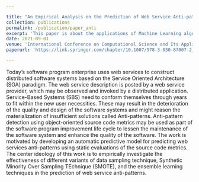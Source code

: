 ```yaml
---

title: "An Empirical Analysis on the Prediction of Web Service Anti-patterns Using Source Code Metrics and Ensemble Techniques"
collection: publications
permalink: /publication/paper_anti
excerpt: 'This paper is about the applications of Machine Learning algorithms like ensemble learning for the anti pattern detection.'
date: 2021-09-01
venue: 'International Conference on Computational Science and Its Applications'
paperurl: 'https://link.springer.com/chapter/10.1007/978-3-030-87007-2_19'

---
```

Today’s software program enterprise uses web services to construct distributed software systems based on the Service Oriented Architecture (SOA) paradigm. The web service description is posted by a web service provider, which may be observed and invoked by a distributed application. Service-Based Systems (SBS) need to conform themselves through years to fit within the new user necessities. These may result in the deterioration of the quality and design of the software systems and might reason the materialization of insufficient solutions called Anti-patterns. Anti-pattern detection using object-oriented source code metrics may be used as part of the software program improvement life cycle to lessen the maintenance of the software system and enhance the quality of the software.
The work is motivated by developing an automatic predictive model for predicting web services anti-patterns using static evaluations of the source code metrics. The center ideology of this work is to empirically investigate the effectiveness of different variants of data sampling technique, Synthetic Minority Over Sampling TEchnique (SMOTE), and the ensemble learning techniques in the prediction of web service anti-patterns.




